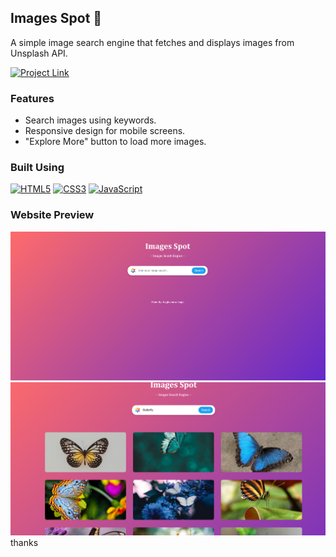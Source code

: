 ## Images Spot 📸

A simple image search engine that fetches and displays images from Unsplash API.

[![Project Link](https://img.shields.io/badge/Website%20Link-37a779?style=for-the-badge)](https://imagesearch11.netlify.app/)

### Features
- Search images using keywords.
- Responsive design for mobile screens.
- "Explore More" button to load more images.

### Built Using
[![HTML5](https://img.shields.io/badge/html5-%23E34F26.svg?&style=for-the-badge&logo=html5&logoColor=white)](/)
[![CSS3](https://img.shields.io/badge/css3-%231572B6.svg?&style=for-the-badge&logo=css3&logoColor=white)](/)
[![JavaScript](https://img.shields.io/badge/javascript-%23323330.svg?&style=for-the-badge&logo=javascript&logoColor=%23F7DF1E)](/)

### Website Preview
<img src="https://github.com/Raghvendrasingh17/Images-search-Engine/blob/master/image.jpg.png"/>
</br>
<img src="https://github.com/Raghvendrasingh17/Images-search-Engine/blob/master/image1.jpg.png"/>
thanks
